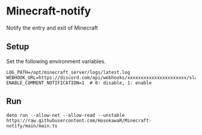 # Minecraft-notify

Notify the entry and exit of Minecraft

## Setup

Set the following environment variables.

```console
LOG_PATH=/opt/minecraft_server/logs/latest.log
WEBHOOK_URL=https://discord.com/api/webhooks/xxxxxxxxxxxxxxxxxxxxxx/slack
ENABLE_COMMENT_NOTIFICATION=1  # 0: disable, 1: enable
```

## Run

```console
deno run --allow-net --allow-read --unstable https://raw.githubusercontent.com/HosokawaR/Minecraft-notify/main/main.ts
```
